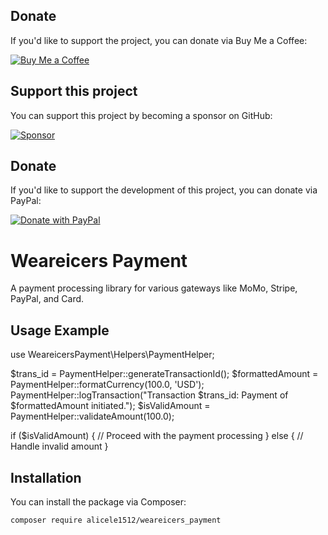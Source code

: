 ## Donate

If you'd like to support the project, you can donate via Buy Me a Coffee:

[![Buy Me a Coffee](https://cdn.buymeacoffee.com/buttons/v2/default-yellow.png)](https://www.buymeacoffee.com/alicele)

## Support this project

You can support this project by becoming a sponsor on GitHub:

[![Sponsor](https://img.shields.io/badge/sponsor-GitHub-yellow.svg)](https://github.com/sponsors/alicele1512)

## Donate

If you'd like to support the development of this project, you can donate via PayPal:

[![Donate with PayPal](https://www.paypalobjects.com/webstatic/mktg/logo/PP_logo_h_100x26.png)](https://www.paypal.me/alicele1512)


# Weareicers Payment

A payment processing library for various gateways like MoMo, Stripe, PayPal, and Card.



## Usage Example
use WeareicersPayment\Helpers\PaymentHelper;

$trans_id = PaymentHelper::generateTransactionId();
$formattedAmount = PaymentHelper::formatCurrency(100.0, 'USD');
PaymentHelper::logTransaction("Transaction $trans_id: Payment of $formattedAmount initiated.");
$isValidAmount = PaymentHelper::validateAmount(100.0);

if ($isValidAmount) {
    // Proceed with the payment processing
} else {
    // Handle invalid amount
}


## Installation

You can install the package via Composer:

```bash
composer require alicele1512/weareicers_payment

